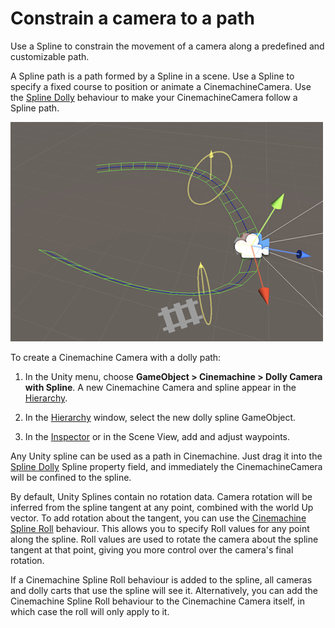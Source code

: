 # Constrain a camera to a path

Use a Spline to constrain the movement of a camera along a predefined and customizable path.

A Spline path is a path formed by a Spline in a scene. Use a Spline to specify a fixed course to position or animate a CinemachineCamera. Use the [Spline Dolly](CinemachineSplineDolly.md) behaviour to make your CinemachineCamera follow a Spline path.

![Editing a dolly path in the Scene view](images/CinemachinePathScene.png)

To create a Cinemachine Camera with a dolly path:

1. In the Unity menu, choose __GameObject > Cinemachine > Dolly Camera with Spline__.
A new Cinemachine Camera and spline appear in the [Hierarchy]([https://docs.unity3d.com/Manual/Hierarchy.html](https://docs.unity3d.com/Manual/Hierarchy.html)).

2. In the [Hierarchy]([https://docs.unity3d.com/Manual/Hierarchy.html](https://docs.unity3d.com/Manual/Hierarchy.html)) window, select the new dolly spline GameObject.

3. In the [Inspector]([https://docs.unity3d.com/Manual/UsingTheInspector.html](https://docs.unity3d.com/Manual/UsingTheInspector.html)) or in the Scene View, add and adjust waypoints.

Any Unity spline can be used as a path in Cinemachine.  Just drag it into the [Spline Dolly](CinemachineSplineDolly.md) Spline property field, and immediately the CinemachineCamera will be confined to the spline. 

By default, Unity Splines contain no rotation data. Camera rotation will be inferred from the spline tangent at any point, combined with the world Up vector. To add rotation about the tangent, you can use the [Cinemachine Spline Roll](CinemachineSplineRoll.md) behaviour. This allows you to specify Roll values for any point along the spline. Roll values are used to rotate the camera about the spline tangent at that point, giving you more control over the camera's final rotation.

If a Cinemachine Spline Roll behaviour is added to the spline, all cameras and dolly carts that use the spline will see it. Alternatively, you can add the Cinemachine Spline Roll behaviour to the Cinemachine Camera itself, in which case the roll will only apply to it.
